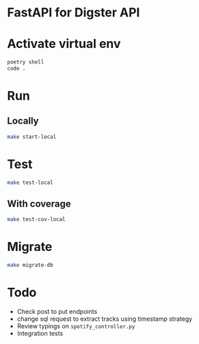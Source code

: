 # FastAPI for Digster API

# Activate virtual env
```sh
poetry shell
code .
```
# Run
## Locally
```sh
make start-local
```
# Test
```sh
make test-local
```
## With coverage
```sh
make test-cov-local
```
# Migrate
```sh
make migrate-db
```

# Todo
- Check post to put endpoints
- change sql request to extract tracks using timestamp strategy
- Review typings on `spotify_controller.py`
- Integration tests
